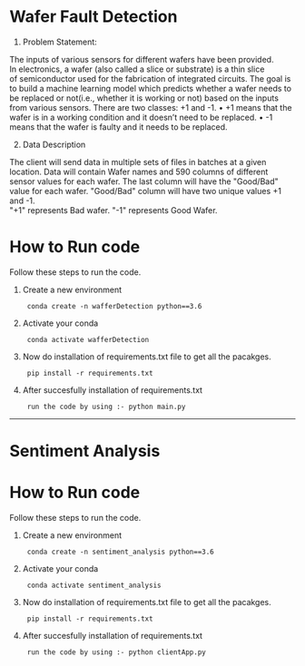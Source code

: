 # Wafer Fault Detection

  1. Problem Statement:  


   The inputs of various sensors for different wafers have been provided. In electronics, a wafer (also called a slice or substrate) is a thin slice                   of semiconductor used for the fabrication of integrated circuits. The goal is to build a machine learning model which predicts whether a wafer needs 
    to be replaced    or not(i.e., whether it is working or not) based on the inputs from various sensors. There are two classes: +1 and -1. 
          • +1 means that the wafer is in a working condition and it doesn’t need to be replaced.
          • -1 means that the wafer is faulty and it needs to be replaced. 


  2. Data Description

  The client will send data in multiple sets of files in batches at a given location. Data will contain Wafer names and 590 columns of different sensor values for    each wafer. The last column will have the "Good/Bad" value for each wafer.
  "Good/Bad" column will have two unique values +1 and -1.  
  "+1" represents Bad wafer.
  "-1" represents Good Wafer. 

# How to Run code 

Follow these steps to run the code.

1. Create a new environment 

        conda create -n wafferDetection python==3.6
        
2. Activate your conda 

        conda activate wafferDetection
        
3. Now do installation of requirements.txt file to get all the pacakges.


        pip install -r requirements.txt
        
4. After succesfully installation of requirements.txt


        run the code by using :- python main.py
        
----------------------------------------------------------------------------------------------------------------------------------------------------------------

# Sentiment Analysis

# How to Run code 

Follow these steps to run the code.

1. Create a new environment 

        conda create -n sentiment_analysis python==3.6
        
2. Activate your conda 

        conda activate sentiment_analysis
        
3. Now do installation of requirements.txt file to get all the pacakges.


        pip install -r requirements.txt
        
4. After succesfully installation of requirements.txt


        run the code by using :- python clientApp.py


   
        

